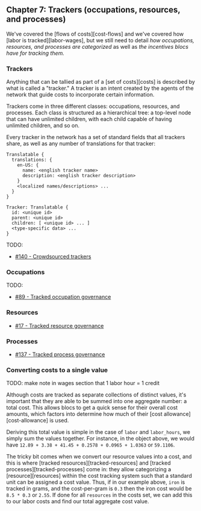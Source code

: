 ## Chapter 7: Trackers (occupations, resources, and processes)

We've covered the [flows of costs][cost-flows] and we've covered how [labor is tracked][labor-wages], but we still need to detail *how occupations, resources, and processes are categorized* as well as *the incentives blocs have for tracking them.*

### Trackers

Anything that can be tallied as part of a [set of costs][costs] is described by what is called a "tracker." A tracker is an intent created by the agents of the network that guide costs to incorporate certain information.

Trackers come in three different classes: occupations, resources, and processes. Each class is structured as a hierarchical tree: a top-level node that can have unlimited children, with each child capable of having unlimited children, and so on.

Every tracker in the network has a set of standard fields that all trackers share, as well as any number of translations for that tracker:

```
Translatable {
  translations: {
    en-US: {
      name: <english tracker name>
      description: <english tracker description>
    }
    <localized names/descriptions> ...
  }
}

Tracker: Translatable {
  id: <unique id>
  parent: <unique id>
  children: [ <unique id> ... ]
  <type-specific data> ...
}
```

TODO:

- [#140 - Crowdsourced trackers](https://github.com/basisproject/tracker/issues/140)

### Occupations

TODO:

- [#89 - Tracked occupation governance](https://github.com/basisproject/tracker/issues/89)

### Resources

- [#17 - Tracked resource governance](https://github.com/basisproject/tracker/issues/17)

### Processes

- [#137 - Tracked process governance](https://github.com/basisproject/tracker/issues/137)

### Converting costs to a single value

TODO: make note in wages section that 1 labor hour = 1 credit

Although costs are tracked as separate collections of distinct values, it's important that they are able to be summed into one aggregate number: a total cost. This allows blocs to get a quick sense for their overall cost amounts, which factors into determine how much of their [cost allowance][cost-allowance] is used.

Deriving this total value is simple in the case of `labor` and `labor_hours`, we simply sum the values together. For instance, in the object above, we would have `12.89 + 3.38 + 41.45 + 0.2578 + 0.0965 + 1.0363` or `59.1106`.

The tricky bit comes when we convert our resource values into a cost, and this is where [tracked resources][tracked-resources] and [tracked processes][tracked-processes] come in: they allow categorizing a [resource][resources] within the cost tracking system such that a standard unit can be assigned a cost value. Thus, if in our example above, `iron` is tracked in grams, and the cost-per-gram is `0.3` then the iron cost would be `8.5 * 0.3` or `2.55`. If done for all `resources` in the costs set, we can add this to our labor costs and find our total aggregate cost value.

